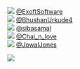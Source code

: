 
 ![](http://pbs.twimg.com/profile_images/1352557467734069248/eX2FVykf_normal.jpg) [@ExoftSoftware](https://twitter.com/ExoftSoftware)<br>![](http://pbs.twimg.com/profile_images/1288417233358581767/Muf1STaF_normal.jpg) [@BhushanUrkude4](https://twitter.com/BhushanUrkude4)<br>![](http://pbs.twimg.com/profile_images/885851382/DSC00023_normal.JPG) [@sibasamal](https://twitter.com/sibasamal)<br>![](http://pbs.twimg.com/profile_images/1399755261326155783/MnhtarHD_normal.jpg) [@Chai_n_love](https://twitter.com/Chai_n_love)<br>![](http://pbs.twimg.com/profile_images/1388798594866716674/b99v3UIM_normal.jpg) [@JowalJones](https://twitter.com/JowalJones)<br> 

![](https://visitor-badge.laobi.icu/badge?page_id=ponder)
